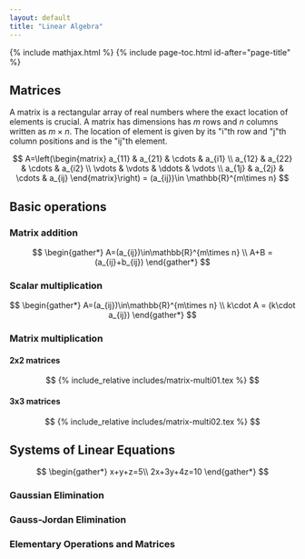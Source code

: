 ```yaml
---
layout: default
title: "Linear Algebra"
---
```


{% include mathjax.html %}
{% include page-toc.html id-after="page-title" %}

## Matrices

A matrix is a rectangular array of real numbers where the exact location of
elements is crucial. A matrix has dimensions has *m* rows and *n* columns
written as $m\times n$. The location of element is given by its "i"th
row and "j"th column positions and is the "ij"th element.

$$
A=\left(\begin{matrix}
a_{11} & a_{21} & \cdots & a_{i1} \\
a_{12} & a_{22} & \cdots & a_{i2} \\
\vdots & \vdots & \ddots & \vdots \\
a_{1j} & a_{2j} & \cdots & a_{ij}
\end{matrix}\right) = (a_{ij})\in \mathbb{R}^{m\times n}
$$

## Basic operations

### Matrix addition

$$
\begin{gather*}
A=(a_{ij})\in\mathbb{R}^{m\times n} \\
A+B = (a_{ij}+b_{ij})
\end{gather*}
$$

### Scalar multiplication

$$
\begin{gather*}
A=(a_{ij})\in\mathbb{R}^{m\times n} \\
k\cdot A = (k\cdot a_{ij})
\end{gather*}
$$

### Matrix multiplication

#### 2x2 matrices

$$ {% include_relative includes/matrix-multi01.tex %} $$

#### 3x3 matrices

$$ {% include_relative includes/matrix-multi02.tex %} $$

## Systems of Linear Equations

$$
\begin{gather*}
x+y+z=5\\
2x+3y+4z=10
\end{gather*}
$$

### Gaussian Elimination

### Gauss-Jordan Elimination

### Elementary Operations and Matrices

